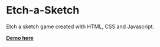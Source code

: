 # Etch-a-Sketch
Etch a sketch game created with HTML, CSS and Javascript.

[**Demo here** ](https://atoti2.github.io/Etch-a-Sketch/)

